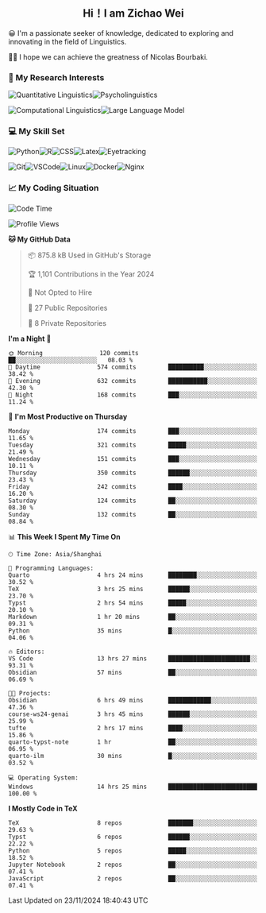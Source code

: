 

## <div align="center">Hi！I am Zichao Wei</div>

😀 I'm a passionate seeker of knowledge, dedicated to exploring and innovating in the field of Linguistics.

🙋‍♂️ I hope we can achieve the greatness of Nicolas Bourbaki.

### 🔬 My Research Interests

![Quantitative Linguistics](https://img.shields.io/badge/Quantitative%20Linguistics-%230072CC.svg?&style=for-the-badge&logo=appveyor&logoColor=white)![Psycholinguistics](https://img.shields.io/badge/Psycholinguistics-%2301a3a1.svg?&style=for-the-badge&logo=AWS%20Amplify&logoColor=white)

![Computational Linguistics](https://img.shields.io/badge/Computational%20Linguistics-%231877F2.svg?&style=for-the-badge&logo=Markdown&logoColor=white)![Large Language Model](https://img.shields.io/badge/Large%20Language%20Model-%23F76300.svg?&style=for-the-badge&logo=Android&logoColor=white)

### 💻 My Skill Set

![Python](https://img.shields.io/badge/Python-%2314354C.svg?style=for-the-badge&logo=python&logoColor=white&color=2AB3E3)![R](https://img.shields.io/badge/-R-276DC3?style=for-the-badge&logo=r&logoColor=white)![CSS](https://img.shields.io/badge/-CSS-1572B6?style=for-the-badge&logo=css3&logoColor=white)![Latex](https://img.shields.io/badge/-Latex-008080?style=for-the-badge&logo=latex&logoColor=white)![Eyetracking](https://img.shields.io/badge/Eyetracking-%230078D6?style=for-the-badge&logo=SearXNG&logoColor=#3050FF)

![Git](https://img.shields.io/badge/-Git-F05032?style=for-the-badge&logo=git&logoColor=white)![VSCode](https://img.shields.io/badge/-VSCode-007ACC?style=for-the-badge&logo=visual-studio-code&logoColor=white)![Linux](https://img.shields.io/badge/-Linux-FCC624?style=for-the-badge&logo=linux&logoColor=black)![Docker](https://img.shields.io/badge/-Docker-2496ED?style=for-the-badge&logo=docker&logoColor=white)![Nginx](https://img.shields.io/badge/-Nginx-009639?style=for-the-badge&logo=nginx&logoColor=white)

### 📈 My Coding Situation

<!--START_SECTION:waka-->
![Code Time](http://img.shields.io/badge/Code%20Time-342%20hrs%2034%20mins-blue)

![Profile Views](http://img.shields.io/badge/Profile%20Views-27-blue)

**🐱 My GitHub Data** 

> 📦 875.8 kB Used in GitHub's Storage 
 > 
> 🏆 1,101 Contributions in the Year 2024
 > 
> 🚫 Not Opted to Hire
 > 
> 📜 27 Public Repositories 
 > 
> 🔑 8 Private Repositories 
 > 
**I'm a Night 🦉** 

```text
🌞 Morning                120 commits         ██░░░░░░░░░░░░░░░░░░░░░░░   08.03 % 
🌆 Daytime                574 commits         ██████████░░░░░░░░░░░░░░░   38.42 % 
🌃 Evening                632 commits         ███████████░░░░░░░░░░░░░░   42.30 % 
🌙 Night                  168 commits         ███░░░░░░░░░░░░░░░░░░░░░░   11.24 % 
```
📅 **I'm Most Productive on Thursday** 

```text
Monday                   174 commits         ███░░░░░░░░░░░░░░░░░░░░░░   11.65 % 
Tuesday                  321 commits         █████░░░░░░░░░░░░░░░░░░░░   21.49 % 
Wednesday                151 commits         ███░░░░░░░░░░░░░░░░░░░░░░   10.11 % 
Thursday                 350 commits         ██████░░░░░░░░░░░░░░░░░░░   23.43 % 
Friday                   242 commits         ████░░░░░░░░░░░░░░░░░░░░░   16.20 % 
Saturday                 124 commits         ██░░░░░░░░░░░░░░░░░░░░░░░   08.30 % 
Sunday                   132 commits         ██░░░░░░░░░░░░░░░░░░░░░░░   08.84 % 
```


📊 **This Week I Spent My Time On** 

```text
🕑︎ Time Zone: Asia/Shanghai

💬 Programming Languages: 
Quarto                   4 hrs 24 mins       ████████░░░░░░░░░░░░░░░░░   30.52 % 
TeX                      3 hrs 25 mins       ██████░░░░░░░░░░░░░░░░░░░   23.70 % 
Typst                    2 hrs 54 mins       █████░░░░░░░░░░░░░░░░░░░░   20.10 % 
Markdown                 1 hr 20 mins        ██░░░░░░░░░░░░░░░░░░░░░░░   09.31 % 
Python                   35 mins             █░░░░░░░░░░░░░░░░░░░░░░░░   04.06 % 

🔥 Editors: 
VS Code                  13 hrs 27 mins      ███████████████████████░░   93.31 % 
Obsidian                 57 mins             ██░░░░░░░░░░░░░░░░░░░░░░░   06.69 % 

🐱‍💻 Projects: 
Obsidian                 6 hrs 49 mins       ████████████░░░░░░░░░░░░░   47.36 % 
course-ws24-genai        3 hrs 45 mins       ██████░░░░░░░░░░░░░░░░░░░   25.99 % 
tufte                    2 hrs 17 mins       ████░░░░░░░░░░░░░░░░░░░░░   15.86 % 
quarto-typst-note        1 hr                ██░░░░░░░░░░░░░░░░░░░░░░░   06.95 % 
quarto-ilm               30 mins             █░░░░░░░░░░░░░░░░░░░░░░░░   03.52 % 

💻 Operating System: 
Windows                  14 hrs 25 mins      █████████████████████████   100.00 % 
```

**I Mostly Code in TeX** 

```text
TeX                      8 repos             ███████░░░░░░░░░░░░░░░░░░   29.63 % 
Typst                    6 repos             ██████░░░░░░░░░░░░░░░░░░░   22.22 % 
Python                   5 repos             █████░░░░░░░░░░░░░░░░░░░░   18.52 % 
Jupyter Notebook         2 repos             ██░░░░░░░░░░░░░░░░░░░░░░░   07.41 % 
JavaScript               2 repos             ██░░░░░░░░░░░░░░░░░░░░░░░   07.41 % 
```




 Last Updated on 23/11/2024 18:40:43 UTC
<!--END_SECTION:waka-->
